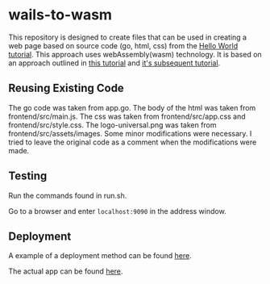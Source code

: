 # wails-to-wasm

This repository is designed to create files that can be used in creating a web page based on source code (go, html, css) from the [Hello World tutorial](https://wails.io/docs/tutorials/helloworld). This approach uses webAssembly(wasm) technology. It is based on an approach outlined in [this tutorial](https://golangbot.com/webassembly-using-go/) and [it's subsequent tutorial](https://golangbot.com/go-webassembly-dom-access/).

## Reusing Existing Code

The go code was taken from app.go.  The body of the html was taken from frontend/src/main.js.  The css was taken from frontend/src/app.css and frontend/src/style.css.  The logo-universal.png was taken from frontend/src/assets/images. Some minor modifications were necessary. I tried to leave the original code as a comment when the modifications were made.

## Testing

Run the commands found in run.sh.

Go to a browser and enter ```localhost:9090``` in the address window.

## Deployment

A example of a deployment method can be found [here](https://github.com/tataDan/wails-to-wasm-app/).

The actual app can be found [here](https://tatadan.github.io/wails-to-wasm-app/).
